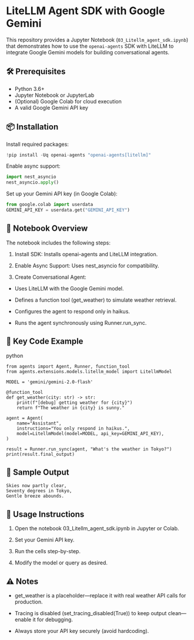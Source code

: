 # LiteLLM Agent SDK with Google Gemini

This repository provides a Jupyter Notebook (`03_Litellm_agent_sdk.ipynb`) that demonstrates how to use the `openai-agents` SDK with LiteLLM to integrate Google Gemini models for building conversational agents.

## 🛠️ Prerequisites

- Python 3.6+
- Jupyter Notebook or JupyterLab
- (Optional) Google Colab for cloud execution
- A valid Google Gemini API key

## 📦 Installation

Install required packages:

```python
!pip install -Uq openai-agents "openai-agents[litellm]" 
```
Enable async support:


```python
import nest_asyncio
nest_asyncio.apply()
```
Set up your Gemini API key (in Google Colab):


```python
from google.colab import userdata
GEMINI_API_KEY = userdata.get("GEMINI_API_KEY")
```
##  📓 Notebook Overview
The notebook includes the following steps:

1. Install SDK: Installs openai-agents and LiteLLM integration.

2. Enable Async Support: Uses nest_asyncio for compatibility.

3. Create Conversational Agent:

- Uses LiteLLM with the Google Gemini model.

- Defines a function tool (get_weather) to simulate weather retrieval.

- Configures the agent to respond only in haikus.

- Runs the agent synchronously using Runner.run_sync.

## 🧠 Key Code Example
python
```
from agents import Agent, Runner, function_tool
from agents.extensions.models.litellm_model import LitellmModel

MODEL = 'gemini/gemini-2.0-flash'

@function_tool
def get_weather(city: str) -> str:
    print(f"[debug] getting weather for {city}")
    return f"The weather in {city} is sunny."

agent = Agent(
    name="Assistant",
    instructions="You only respond in haikus.",
    model=LitellmModel(model=MODEL, api_key=GEMINI_API_KEY),
)

result = Runner.run_sync(agent, "What's the weather in Tokyo?")
print(result.final_output)
```
## 💬 Sample Output

```arduino
Skies now partly clear,  
Seventy degrees in Tokyo,  
Gentle breeze abounds.
```
## 🚀 Usage Instructions
1. Open the notebook 03_Litellm_agent_sdk.ipynb in Jupyter or Colab.

2. Set your Gemini API key.

3. Run the cells step-by-step.

4. Modify the model or query as desired.

## ⚠️ Notes
- get_weather is a placeholder—replace it with real weather API calls for production.

- Tracing is disabled (set_tracing_disabled(True)) to keep output clean—enable it for debugging.

- Always store your API key securely (avoid hardcoding).
